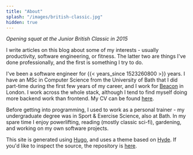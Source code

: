 ```yaml
---
title: "About"
splash: "/images/british-classic.jpg"
hidden: true
---
```


*Opening squat at the Junior British Classic in 2015*

I write articles on this blog about some of my interests - usually productivity, software engineering, or fitness. The latter two are things I've done professionally, and the first is something I try to do.

I've been a software engineer for {{< years_since 1523260800 >}} years. I have an MSc in Computer Science from the University of Bath that I did part-time during the first few years of my career, and I work for [Beacon](https://beacon.com/) in London. I work across the whole stack, although I tend to find myself doing more backend work than frontend. My CV can be found [here](/docs/Edmund%20Summers%20CV%20(website).pdf).

Before getting into programming, I used to work as a personal trainer - my undergraduate degree was in Sport & Exercise Science, also at Bath. In my spare time I enjoy powerlifting, reading (mostly classic sci-fi), gardening, and working on my own software projects.

This site is generated using [Hugo](https://gohugo.io/), and uses a theme based on [Hyde](https://themes.gohugo.io/hyde/). If you'd like to inspect the source, the repository is [here](https://github.com/esummers1/eddie-summers-com).
